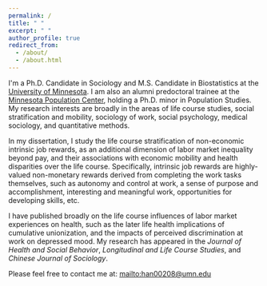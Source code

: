 ```yaml
---
permalink: /
title: " "
excerpt: " "
author_profile: true
redirect_from: 
  - /about/
  - /about.html
---
```


I'm a Ph.D. Candidate in Sociology and M.S. Candidate in Biostatistics at the [University of Minnesota](https://cla.umn.edu/sociology). I am also an alumni predoctoral trainee at the [Minnesota Population Center](https://pop.umn.edu/), holding a Ph.D. minor in Population Studies. My research interests are broadly in the areas of life course studies, social stratification and mobility, sociology of work, social psychology, medical sociology, and quantitative methods. 

In my dissertation, I study the life course stratification of non-economic intrinsic job rewards, as an additional dimension of labor market inequality beyond pay, and their associations with economic mobility and health disparities over the life course. Specifically, intrinsic job rewards are highly-valued non-monetary rewards derived from completing the work tasks themselves, such as autonomy and control at work, a sense of purpose and accomplishment, interesting and meaningful work, opportunities for developing skills, etc. 

I have published broadly on the life course influences of labor market experiences on health, such as the later life health implications of cumulative unionization, and the impacts of perceived discrimination at work on depressed mood. My research has appeared in the *Journal of Health and Social Behavior*, *Longitudinal and Life Course Studies*, and *Chinese Journal of Sociology*. 

Please feel free to contact me at: <mailto:han00208@umn.edu> 
